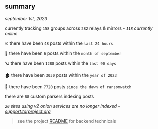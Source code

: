 
## summary
_september 1st, 2023_

currently tracking `158` groups across `282` relays & mirrors - _`118` currently online_

⏲ there have been `48` posts within the `last 24 hours`

🦈 there have been `6` posts within the `month of september`

🪐 there have been `1288` posts within the `last 90 days`

🏚 there have been `3030` posts within the `year of 2023`

🦕 there have been `7720` posts `since the dawn of ransomwatch`

there are `88` custom parsers indexing posts

_`20` sites using v2 onion services are no longer indexed - [support.torproject.org](https://support.torproject.org/onionservices/v2-deprecation/)_

> see the project [README](https://github.com/joshhighet/ransomwatch#ransomwatch--) for backend technicals
